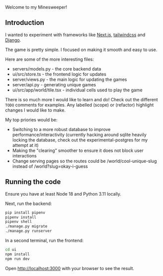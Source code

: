 Welcome to my Minesweeper!

## Introduction

I wanted to experiment with frameworks like [Next.js](https://nextjs.org/), [tailwindcss](https://tailwindcss.com/) and [Django](https://www.djangoproject.com/).

The game is pretty simple. I focused on making it smooth and easy to use.

Here are some of the more interesting files:

* servers/models.py - the core backend data
* ui/src/store.ts - the frontend logic for updates
* server/views.py - the main logic for updating the games
* server/api.py - generating unique games
* ui/src/app/world/tile.tsx - individual cells used to play the game

There is so much more I would like to learn and do! Check out the different `TODO` comments for examples. Any labelled (scope) or (refactor) highlight changes I would like to make.

My top priories would be:

* Switching to a more robust database to improve performance/interactivity (currently hacking around sqlite heavily locking the database, check out the experimental-postgres for my attempt at it)
* Making the "clearing" smoother to ensure it does not block user interactions
* Change serving pages so the routes could be /world/cool-unique-slug instead of /world?slug=okay-i-guess

## Running the code

Ensure you have at least Node 18 and Python 3.11 locally.

Next, run the backend:

```bash
pip install pipenv
pipenv install
pipenv shell
./manage.py migrate
./manage.py runserver
```

In a second terminal, run the frontend:

```bash
cd ui
npm install
npm run dev
```

Open [http://localhost:3000](http://localhost:3000) with your browser to see the result.
